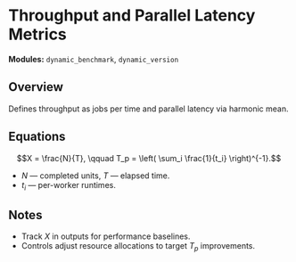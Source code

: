 # Throughput and Parallel Latency Metrics

**Modules:** `dynamic_benchmark`, `dynamic_version`

## Overview

Defines throughput as jobs per time and parallel latency via harmonic mean.

## Equations

$$X = \frac{N}{T}, \qquad T_p = \left( \sum_i \frac{1}{t_i} \right)^{-1}.$$

- $N$ — completed units, $T$ — elapsed time.
- $t_i$ — per-worker runtimes.

## Notes

- Track $X$ in outputs for performance baselines.
- Controls adjust resource allocations to target $T_p$ improvements.
